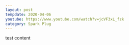 ```yaml
---
layout: post
tempdate: 2020-04-06
youtube: https://www.youtube.com/watch?v=jcVF3xL_fzk
category: Spark Plug
---
```

test content